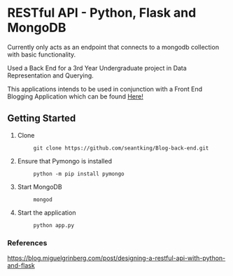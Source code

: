 # RESTful API - Python, Flask and MongoDB

Currently only acts as an endpoint that connects to a mongodb collection with basic functionality.

Used a Back End for a 3rd Year Undergraduate project in Data Representation and Querying.

This applications intends to be used in conjunction with a Front End Blogging Application which can 
be found [Here!](https://github.com/seantking/Blog-Front-End)

## Getting Started

1. Clone
			
			git clone https://github.com/seantking/Blog-back-end.git

2. Ensure that Pymongo is installed
			
			python -m pip install pymongo

3. Start MongoDB

			mongod

4. Start the application

			python app.py

### References

https://blog.miguelgrinberg.com/post/designing-a-restful-api-with-python-and-flask